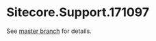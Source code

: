 # Sitecore.Support.171097

See [master branch](https://github.com/sitecoresupport/Sitecore.Support.171097) for details.